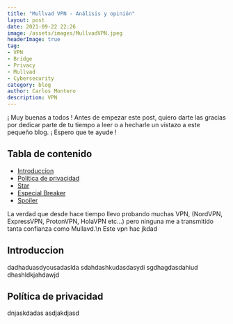 ```yaml
---
title: "Mullvad VPN - Análisis y opinión"
layout: post
date: 2021-09-22 22:26
image: /assets/images/MullvadVPN.jpeg
headerImage: true
tag:
- VPN
- Bridge
- Privacy
- Mullvad
- Cybersecurity
category: blog
author: Carlos Montero
description: VPN
---
```


¡ Muy buenas a todos ! Antes de empezar este post, quiero darte las gracias por dedicar parte de tu tiempo a leer o a hecharle un vistazo a este pequeño blog. ¡ Espero que te ayude !
## Tabla de contenido 
- [Introduccion](#introduccion)
- [Política de privacidad](#politica-de-privacidad)
- [Star](#star)
- [Especial Breaker](#especial-breaker)
- [Spoiler](#spoiler)

La verdad que desde hace tiempo llevo probando muchas VPN, (NordVPN, ExpressVPN, ProtonVPN, HolaVPN etc...) pero ninguna me a transmitido tanta confianza como Mullavd.\n
Este vpn hac jkdad

## Introduccion
dadhaduasdyousadaslda
sdahdashkudasdasydi
sgdhagdasdahiud
dhashldkjahdawjd




## Política de privacidad
dnjaskdadas
asdjakdjasd
